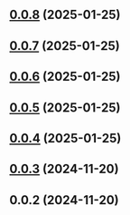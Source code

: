 

## [0.0.8](https://github.com/hq-kit/icons/compare/0.0.7...0.0.8) (2025-01-25)

## [0.0.7](https://github.com/hq-kit/icons/compare/0.0.6...0.0.7) (2025-01-25)

## [0.0.6](https://github.com/hq-kit/icons/compare/0.0.5...0.0.6) (2025-01-25)

## [0.0.5](https://github.com/hq-kit/icons/compare/0.0.4...0.0.5) (2025-01-25)

## [0.0.4](https://github.com/hq-kit/icons/compare/0.0.3...0.0.4) (2025-01-25)

## [0.0.3](https://github.com/hq-kit/icons/compare/0.0.2...0.0.3) (2024-11-20)

## 0.0.2 (2024-11-20)
